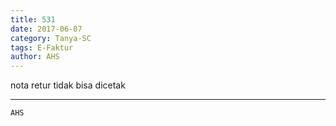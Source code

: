 ```yaml
---
title: 531
date: 2017-06-07
category: Tanya-SC
tags: E-Faktur
author: AHS
---
```


nota retur tidak bisa dicetak

---



`AHS`
